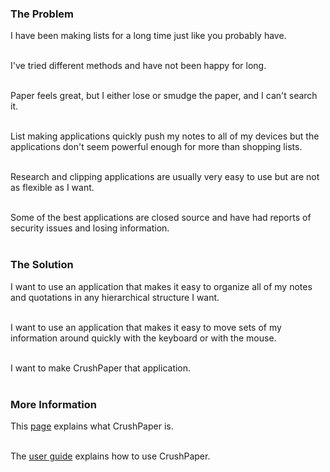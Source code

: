 <!---
Copyright 2015 CrushPaper.com.

This file is part of CrushPaper.

CrushPaper is free software: you can redistribute it and/or modify
it under the terms of version 3 of the GNU Affero General Public
License as published by the Free Software Foundation.

CrushPaper is distributed in the hope that it will be useful,
but WITHOUT ANY WARRANTY; without even the implied warranty of
MERCHANTABILITY or FITNESS FOR A PARTICULAR PURPOSE.  See the
GNU Affero General Public License for more details.

You should have received a copy of the GNU Affero General Public License
along with CrushPaper.  If not, see <http://www.gnu.org/licenses/>.
--->

### The Problem

I have been making lists for a long time just like you probably have.
<br><br>

I've tried different methods and have not been happy for long.
<br><br>

Paper feels great, but I either lose or smudge the paper, and I can't search it.
<br><br>

List making applications quickly push my notes to all of my devices but the applications don't seem powerful enough for more than shopping lists.
<br><br>

Research and clipping applications are usually very easy to use but are not as flexible as I want.
<br><br>

Some of the best applications are closed source and have had reports of security issues and losing information.
<br><br>   

### The Solution

I want to use an application that makes it easy to organize all of my notes and quotations in any hierarchical structure I want.
<br><br>

I want to use an application that makes it easy to move sets of my information around quickly with the keyboard or with the mouse.
<br><br>
   
I want to make CrushPaper that application. 
<br><br>

### More Information

This <a onclick="newPaneForLink(event, 'Help', 'help'); return false;" href="/doc/What-CrushPaper-Is.md">page</a> explains what CrushPaper is.
<br><br>

The <a onclick="newPaneForLink(event, 'Help', 'help'); return false;" href="/doc/User-Guide.md">user guide</a> explains how to use CrushPaper.
<br><br>
